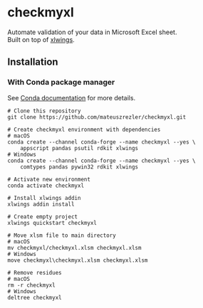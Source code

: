 # checkmyxl
Automate validation of your data in Microsoft Excel sheet.  
Built on top of [xlwings]([https://www.xlwings.org).

## Installation
### With Conda package manager
See [Conda documentation](https://docs.conda.io) for more details.
```
# Clone this repository
git clone https://github.com/mateuszrezler/checkmyxl.git

# Create checkmyxl environment with dependencies
# macOS
conda create --channel conda-forge --name checkmyxl --yes \
    appscript pandas psutil rdkit xlwings
# Windows
conda create --channel conda-forge --name checkmyxl --yes \
    comtypes pandas pywin32 rdkit xlwings

# Activate new environment
conda activate checkmyxl

# Install xlwings addin
xlwings addin install

# Create empty project
xlwings quickstart checkmyxl

# Move xlsm file to main directory
# macOS
mv checkmyxl/checkmyxl.xlsm checkmyxl.xlsm
# Windows
move checkmyxl\checkmyxl.xlsm checkmyxl.xlsm

# Remove residues
# macOS
rm -r checkmyxl
# Windows
deltree checkmyxl
```

